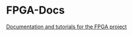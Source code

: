 # FPGA-Docs
[Documentation and tutorials for the FPGA project](https://github.com/legokor/FPGA-Docs/wiki)
